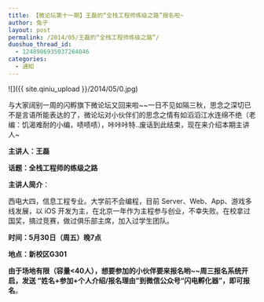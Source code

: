 ```yaml
---
title: 【微论坛第十一期】王磊的“全栈工程师练级之路”报名啦~
author: 兔子
layout: post
permalink: /2014/05/王磊的“全栈工程师练级之路”/
duoshuo_thread_id:
  - 1248986935037264046
categories:
  - 通知
---
```


![]({{ site.qiniu_upload }}/2014/05/0.jpg)

与大家阔别一周的闪孵旗下微论坛又回来啦~~一日不见如隔三秋，思念之深切已不是言语所能表达的了，微论坛对小伙伴们的思念之情有如滔滔江水连绵不绝（老编：饥渴难耐的小编，啧啧啧），咔咔咔特..废话到此结束，现在来介绍本期主讲人~

**主讲人：王磊**

**话题：全栈工程师的练级之路**

**主讲人简介**：

西电大四，信息工程专业。大学前不会编程，目前 Server、Web、App、游戏多线发展，以 iOS 开发为主，在北京一年作为主程参与创业，不幸失败。在校拿过国奖，搞过竞赛，做过俱乐部主席，加入过学生团队。

**时间：5月30日（周五）晚7点**

**地点：新校区G301**

**由于场地有限（容量<40人），想要参加的小伙伴要来报名哟~~周三报名系统开启，发送 “姓名+参加+个人介绍/报名理由”到微信公众号“闪电孵化器”，即可报名**。

